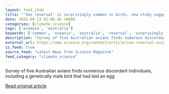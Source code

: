 ```yaml
---
layout: feed_item
title: "‘Sex reversal’ is surprisingly common in birds, new study suggests"
date: 2025-08-13 02:06:46 +0000
categories: [climate_science]
tags: ['oceania', 'australia']
keywords: ['common', 'oceania', 'australia', 'reversal', 'surprisingly']
description: "Survey of five Australian avians finds numerous discordant individuals, including a genetically male bird that had laid an egg"
external_url: https://www.science.org/content/article/sex-reversal-surprisingly-common-birds-new-study-suggests
is_feed: true
source_feed: "Latest News from Science Magazine"
feed_category: "climate_science"
---
```


Survey of five Australian avians finds numerous discordant individuals, including a genetically male bird that had laid an egg

[Read original article](https://www.science.org/content/article/sex-reversal-surprisingly-common-birds-new-study-suggests)
